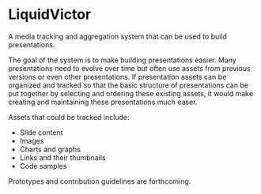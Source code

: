 # LiquidVictor

A media tracking and aggregation system that can be used to build presentations.

The goal of the system is to make building presentations easier.  Many presentations need to evolve over time but often use assets from previous versions or even other presentations. If presentation assets can be organized and tracked so that the basic structure of presentations can be put together by selecting and ordering these existing assets, it would make creating and maintaining these presentations much easer.

Assets that could be tracked include:

* Slide content
* Images
* Charts and graphs
* Links and their thumbnails
* Code samples

Prototypes and contribution guidelines are forthcoming.